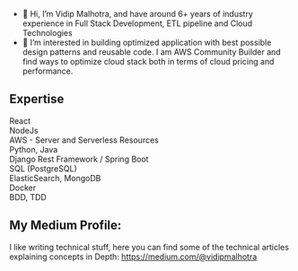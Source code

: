 - 👋 Hi, I’m Vidip Malhotra, and have around 6+ years of industry experience in Full Stack Development, ETL pipeline and Cloud Technologies
- 👀 I’m interested in building optimized application with best possible design patterns and reusable code. 
I am AWS Community Builder and find ways to optimize cloud stack both in terms of cloud pricing and performance.

## Expertise
React
<br>
NodeJs
<br>
AWS - Server and Serverless Resources
<br>
Python, Java
<br>
Django Rest Framework / Spring Boot
<br>
SQL (PostgreSQL)
<br>
ElasticSearch, MongoDB
<br>
Docker
<br>
BDD, TDD

## My Medium Profile:
I like writing technical stuff, here you can find some of the technical articles explaining concepts in Depth: https://medium.com/@vidipmalhotra
<!---
Vidip/Vidip is a ✨ special ✨ repository because its `README.md` (this file) appears on your GitHub profile.
You can click the Preview link to take a look at your changes.
--->
